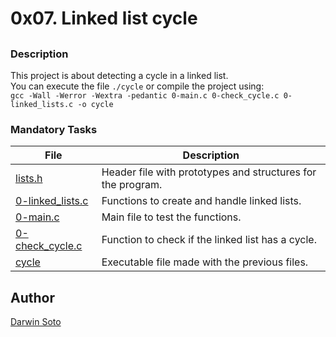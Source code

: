 # 0x07. Linked list cycle

## 

### Description

This project is about detecting a cycle in a linked list.<br>
You can execute the file `./cycle` or compile the project using:<br>
`gcc -Wall -Werror -Wextra -pedantic 0-main.c 0-check_cycle.c 0-linked_lists.c -o cycle`

### Mandatory Tasks

| File | Description |
| ------ | ------ |
| [lists.h](lists.h) | Header file with prototypes and structures for the program. |
| [0-linked_lists.c](0-linked_lists.c) | Functions to create and handle linked lists. |
| [0-main.c](0-main.c) | Main file to test the functions. |
| [0-check_cycle.c](0-check_cycle.c) | Function to check if the linked list has a cycle. |
| [cycle](cycle) | Executable file made with the previous files. |


## Author

[Darwin Soto](https://twitter.com/darutos)
